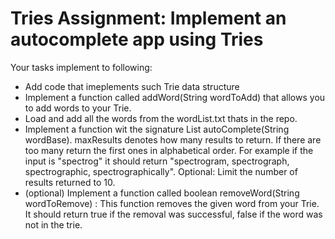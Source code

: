 # Tries Assignment: Implement an autocomplete app using Tries

Your tasks implement to following:

- Add code that imeplements such Trie data structure
- Implement a function called addWord(String wordToAdd) that allows you to add words to your Trie.
- Load and add all the words from the wordList.txt thats in the repo.
- Implement a function wit the signature List autoComplete(String wordBase). maxResults denotes how many results to return. If there are too many return the first ones in alphabetical order. For example if the input is "spectrog" it should return "spectrogram, spectrograph, spectrographic, spectrographically". Optional: Limit the number of results returned to 10.
- (optional) Implement a function called boolean removeWord(String wordToRemove) : This function removes the given word from your Trie. It should return true if the removal was successful, false if the word was not in the trie.

